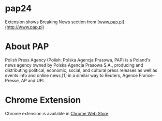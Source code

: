 # pap24

Extension shows Breaking News section from [www.pap.pl](http://www.pap.pl)

# About PAP

Polish Press Agency (Polish: Polska Agencja Prasowa, PAP) is a Poland's news agency owned by Polska Agencja Prasowa S.A., producing and distributing political, economic, social, and cultural press releases as well as events info and online news,[1] in a similar way to Reuters, Agence France-Presse, AP and UPI.

# Chrome Extension

Chrome extension is available in [Chrome Web Store](https://chrome.google.com/webstore/detail/pap24/cpmpnaipjpcbbaagfjoodoinamgojnon)

